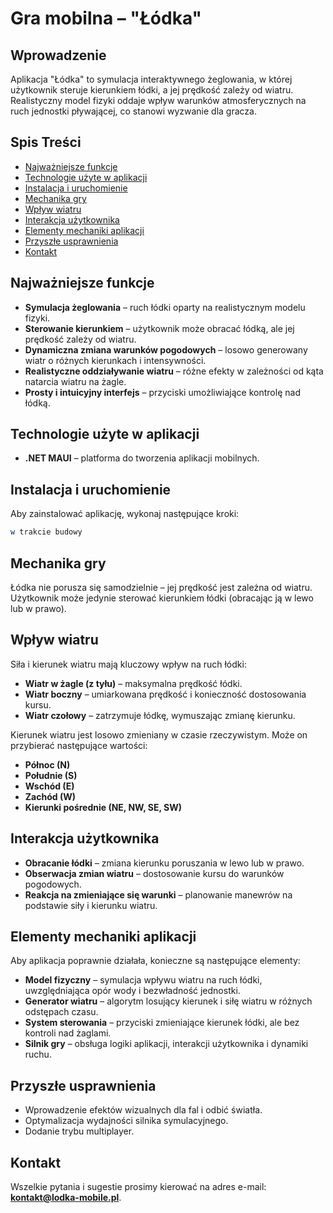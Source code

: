 # Gra mobilna – "Łódka"

## Wprowadzenie
Aplikacja "Łódka" to symulacja interaktywnego żeglowania, w której użytkownik steruje kierunkiem łódki, a jej prędkość zależy od wiatru. Realistyczny model fizyki oddaje wpływ warunków atmosferycznych na ruch jednostki pływającej, co stanowi wyzwanie dla gracza.

## Spis Treści
- [Najważniejsze funkcje](#najważniejsze-funkcje)
- [Technologie użyte w aplikacji](#technologie-użyte-w-aplikacji)
- [Instalacja i uruchomienie](#instalacja-i-uruchomienie)
- [Mechanika gry](#mechanika-gry)
- [Wpływ wiatru](#wpływ-wiatru)
- [Interakcja użytkownika](#interakcja-użytkownika)
- [Elementy mechaniki aplikacji](#elementy-mechaniki-aplikacji)
- [Przyszłe usprawnienia](#przyszłe-usprawnienia)
- [Kontakt](#kontakt)

## Najważniejsze funkcje
- **Symulacja żeglowania** – ruch łódki oparty na realistycznym modelu fizyki.
- **Sterowanie kierunkiem** – użytkownik może obracać łódką, ale jej prędkość zależy od wiatru.
- **Dynamiczna zmiana warunków pogodowych** – losowo generowany wiatr o różnych kierunkach i intensywności.
- **Realistyczne oddziaływanie wiatru** – różne efekty w zależności od kąta natarcia wiatru na żagle.
- **Prosty i intuicyjny interfejs** – przyciski umożliwiające kontrolę nad łódką.

## Technologie użyte w aplikacji
- **.NET MAUI** – platforma do tworzenia aplikacji mobilnych.

## Instalacja i uruchomienie
Aby zainstalować aplikację, wykonaj następujące kroki:

```bash
w trakcie budowy
```

## Mechanika gry
Łódka nie porusza się samodzielnie – jej prędkość jest zależna od wiatru. Użytkownik może jedynie sterować kierunkiem łódki (obracając ją w lewo lub w prawo). 

## Wpływ wiatru
Siła i kierunek wiatru mają kluczowy wpływ na ruch łódki:
- **Wiatr w żagle (z tyłu)** – maksymalna prędkość łódki.
- **Wiatr boczny** – umiarkowana prędkość i konieczność dostosowania kursu.
- **Wiatr czołowy** – zatrzymuje łódkę, wymuszając zmianę kierunku.

Kierunek wiatru jest losowo zmieniany w czasie rzeczywistym. Może on przybierać następujące wartości:
- **Północ (N)**
- **Południe (S)**
- **Wschód (E)**
- **Zachód (W)**
- **Kierunki pośrednie (NE, NW, SE, SW)**

## Interakcja użytkownika
- **Obracanie łódki** – zmiana kierunku poruszania w lewo lub w prawo.
- **Obserwacja zmian wiatru** – dostosowanie kursu do warunków pogodowych.
- **Reakcja na zmieniające się warunki** – planowanie manewrów na podstawie siły i kierunku wiatru.

## Elementy mechaniki aplikacji
Aby aplikacja poprawnie działała, konieczne są następujące elementy:
- **Model fizyczny** – symulacja wpływu wiatru na ruch łódki, uwzględniająca opór wody i bezwładność jednostki.
- **Generator wiatru** – algorytm losujący kierunek i siłę wiatru w różnych odstępach czasu.
- **System sterowania** – przyciski zmieniające kierunek łódki, ale bez kontroli nad żaglami.
- **Silnik gry** – obsługa logiki aplikacji, interakcji użytkownika i dynamiki ruchu.

## Przyszłe usprawnienia
- Wprowadzenie efektów wizualnych dla fal i odbić światła.
- Optymalizacja wydajności silnika symulacyjnego.
- Dodanie trybu multiplayer.

## Kontakt
Wszelkie pytania i sugestie prosimy kierować na adres e-mail: **kontakt@lodka-mobile.pl**.



